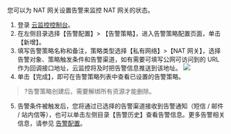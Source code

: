 您可以为 NAT 网关设置告警来监控 NAT 网关的状态。
1. 登录 [云监控控制台](https://console.cloud.tencent.com/monitor/overview)。
2. 在左侧目录选择【告警配置】> 【告警策略】，进入告警策略配置页面，单击【新增】。
3. 填写告警策略名称和备注，策略类型选择【私有网络】>【NAT 网关】，选择告警对象、策略触发条件和告警渠道，如有需要可填写公网可访问到的 URL 作为回调接口地址，云监控将及时把告警信息推送到该地址。
![](https://main.qcloudimg.com/raw/68bf0c72c658893931d12c7f0f31c1e5.png)
4. 单击【完成】，即可在告警策略列表中查看已设置的告警策略。
>?告警策略创建后，需要解绑所有资源才能删除。
>
5. 告警条件被触发后，您将通过已选择的告警渠道接收到告警通知（短信 / 邮件 / 站内信等），也可以单击左侧目录【告警历史】查看告警信息。更多告警相关信息，请参见  [告警配置](https://cloud.tencent.com/doc/product/248/1073)。
